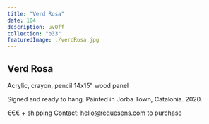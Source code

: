 ```yaml
---
title: "Verd Rosa"
date: 104
description: uvOff
collection: "b33"
featuredImage: ./verdRosa.jpg
---
```


## Verd Rosa

Acrylic, crayon, pencil
14x15" wood panel

Signed and ready to hang.
Painted in Jorba Town, Catalonia. 2020.

€€€ + shipping
Contact: hello@requesens.com to purchase
